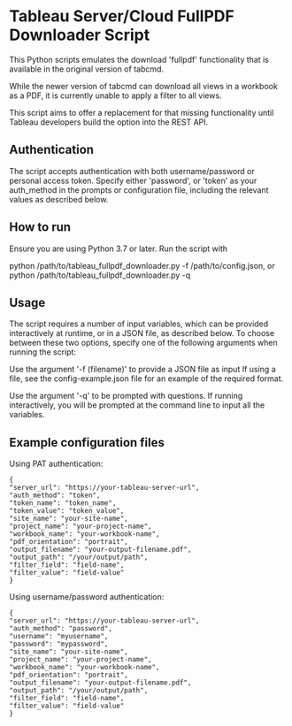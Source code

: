 # Tableau Server/Cloud FullPDF Downloader Script

This Python scripts emulates the download 'fullpdf' functionality that is available in the original version of tabcmd.

While the newer version of tabcmd can download all views in a workbook as a PDF, it is currently unable to apply a filter to all views.

This script aims to offer a replacement for that missing functionality until Tableau developers build the option into the REST API.

## Authentication

The script accepts authentication with both username/password or personal access token. Specify either 'password', or 'token' as your auth_method in the prompts or configuration file, including the relevant values as described below.

## How to run

Ensure you are using Python 3.7 or later. Run the script with

python /path/to/tableau_fullpdf_downloader.py -f /path/to/config.json, or
python /path/to/tableau_fullpdf_downloader.py -q

## Usage

The script requires a number of input variables, which can be provided interactively at runtime, or in a JSON file, as described below. To choose between these two options, specify one of the following arguments when running the script:

Use the argument '-f (filename)' to provide a JSON file as input
If using a file, see the config-example.json file for an example of the required format.

Use the argument '-q' to be prompted with questions.
If running interactively, you will be prompted at the command line to input all the variables.

## Example configuration files

Using PAT authentication:

    {
    "server_url": "https://your-tableau-server-url",
    "auth_method": "token",
    "token_name": "token_name",
    "token_value": "token_value",
    "site_name": "your-site-name",
    "project_name": "your-project-name",
    "workbook_name": "your-workbook-name",
    "pdf_orientation": "portrait",
    "output_filename": "your-output-filename.pdf",
    "output_path": "/your/output/path",
    "filter_field": "field-name",
    "filter_value": "field-value"
    }

Using username/password authentication:

    {
    "server_url": "https://your-tableau-server-url",
    "auth_method": "password",
    "username": "myusername",
    "password": "mypassword",
    "site_name": "your-site-name",
    "project_name": "your-project-name",
    "workbook_name": "your-workbook-name",
    "pdf_orientation": "portrait",
    "output_filename": "your-output-filename.pdf",
    "output_path": "/your/output/path",
    "filter_field": "field-name",
    "filter_value": "field-value"
    }
